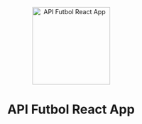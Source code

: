 <p align="center">
  <a href="https://api.futbol" target="_blank">
    <img src="https://user-images.githubusercontent.com/1545490/100528079-a3714480-31d0-11eb-8bb4-b97a9c469dd7.png" width="175" alt="API Futbol React App"/>
  </a>
</p>

<h1 align="center">
  API Futbol React App
</h1>
